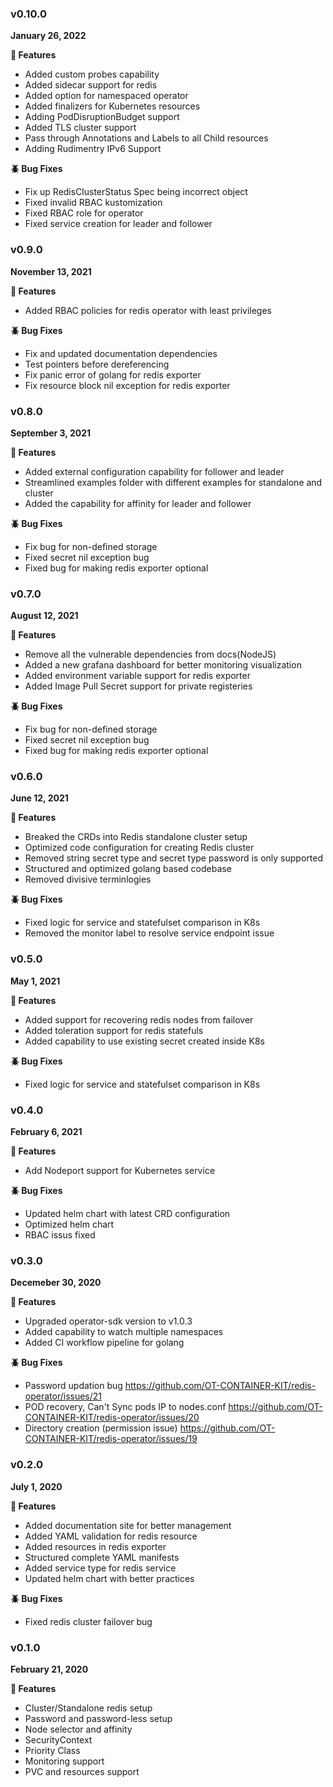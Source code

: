 ### v0.10.0
**January 26, 2022**

**:tada: Features**

- Added custom probes capability
- Added sidecar support for redis
- Added option for namespaced operator
- Added finalizers for Kubernetes resources
- Adding PodDisruptionBudget support
- Added TLS cluster support
- Pass through Annotations and Labels to all Child resources
- Adding Rudimentry IPv6 Support

**:beetle: Bug Fixes**

- Fix up RedisClusterStatus Spec being incorrect object
- Fixed invalid RBAC kustomization
- Fixed RBAC role for operator
- Fixed service creation for leader and follower

### v0.9.0
**November 13, 2021**

**:tada: Features**

- Added RBAC policies for redis operator with least privileges

**:beetle: Bug Fixes**

- Fix and updated documentation dependencies
- Test pointers before dereferencing
- Fix panic error of golang for redis exporter
- Fix resource block nil exception for redis exporter

### v0.8.0
**September 3, 2021**

**:tada: Features**

- Added external configuration capability for follower and leader
- Streamlined examples folder with different examples for standalone and cluster
- Added the capability for affinity for leader and follower

**:beetle: Bug Fixes**

- Fix bug for non-defined storage
- Fixed secret nil exception bug
- Fixed bug for making redis exporter optional

### v0.7.0
**August 12, 2021**

**:tada: Features**

- Remove all the vulnerable dependencies from docs(NodeJS)
- Added a new grafana dashboard for better monitoring visualization
- Added environment variable support for redis exporter
- Added Image Pull Secret support for private registeries

**:beetle: Bug Fixes**

- Fix bug for non-defined storage
- Fixed secret nil exception bug
- Fixed bug for making redis exporter optional

### v0.6.0
**June 12, 2021**

**:tada: Features**

- Breaked the CRDs into Redis standalone cluster setup
- Optimized code configuration for creating Redis cluster
- Removed string secret type and secret type password is only supported
- Structured and optimized golang based codebase
- Removed divisive terminlogies

**:beetle: Bug Fixes**

- Fixed logic for service and statefulset comparison in K8s
- Removed the monitor label to resolve service endpoint issue

### v0.5.0
**May 1, 2021**

**:tada: Features**

- Added support for recovering redis nodes from failover
- Added toleration support for redis statefuls
- Added capability to use existing secret created inside K8s

**:beetle: Bug Fixes**

- Fixed logic for service and statefulset comparison in K8s

### v0.4.0
**February 6, 2021**

**:tada: Features**

- Add Nodeport support for Kubernetes service

**:beetle: Bug Fixes**

- Updated helm chart with latest CRD configuration
- Optimized helm chart
- RBAC issus fixed

### v0.3.0
**Decemeber 30, 2020**

**:tada: Features**

- Upgraded operator-sdk version to v1.0.3
- Added capability to watch multiple namespaces
- Added CI workflow pipeline for golang

**:beetle: Bug Fixes**

- Password updation bug https://github.com/OT-CONTAINER-KIT/redis-operator/issues/21
- POD recovery, Can't Sync pods IP to nodes.conf https://github.com/OT-CONTAINER-KIT/redis-operator/issues/20
- Directory creation (permission issue) https://github.com/OT-CONTAINER-KIT/redis-operator/issues/19

### v0.2.0
**July 1, 2020**

**:tada: Features**

- Added documentation site for better management
- Added YAML validation for redis resource
- Added resources in redis exporter
- Structured complete YAML manifests
- Added service type for redis service
- Updated helm chart with better practices

**:beetle: Bug Fixes**

- Fixed redis cluster failover bug

### v0.1.0
**February 21, 2020**

**:tada: Features**

- Cluster/Standalone redis setup
- Password and password-less setup
- Node selector and affinity
- SecurityContext
- Priority Class
- Monitoring support
- PVC and resources support
